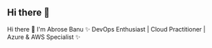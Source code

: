 ## Hi there 👋


Hi there 👋 I'm Abrose Banu
✨ DevOps Enthusiast | Cloud Practitioner | Azure & AWS Specialist ✨

